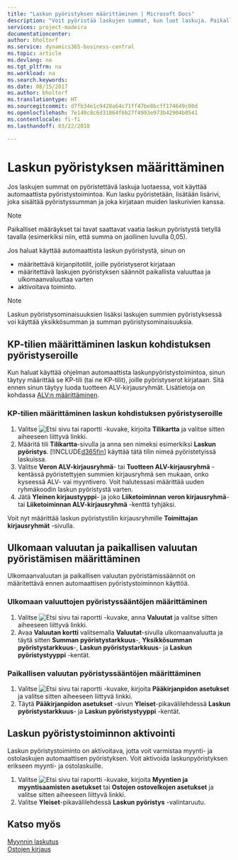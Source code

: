 ```yaml
---
title: "Laskun pyöristyksen määrittäminen | Microsoft Docs"
description: "Voit pyöristää laskujen summat, kun luot laskuja. Paikalliset määräykset tai tavat voivat lisäksi edellyttää laskun pyöristystä tietyllä tavalla (esimerkiksi niin, että summa on jaollinen luvulla 0,05)."
services: project-madeira
documentationcenter: 
author: bholtorf
ms.service: dynamics365-business-central
ms.topic: article
ms.devlang: na
ms.tgt_pltfrm: na
ms.workload: na
ms.search.keywords: 
ms.date: 08/15/2017
ms.author: bholtorf
ms.translationtype: HT
ms.sourcegitcommit: d7fb34e1c9428a64c71ff47be8bcff174649c00d
ms.openlocfilehash: 7e140c8c6d31864f6b27f4993e973b42904b0541
ms.contentlocale: fi-fi
ms.lasthandoff: 03/22/2018

---
```

# <a name="set-up-invoice-rounding"></a>Laskun pyöristyksen määrittäminen
Jos laskujen summat on pyöristettävä laskuja luotaessa, voit käyttää automaattista pyöristystoimintoa. Kun lasku pyöristetään, lisätään lisärivi, joka sisältää pyöristyssumman ja joka kirjataan muiden laskurivien kanssa.

> [!NOTE]  
>  Paikalliset määräykset tai tavat saattavat vaatia laskun pyöristystä tietyllä tavalla (esimerkiksi niin, että summa on jaollinen luvulla 0,05).  
  
Jos haluat käyttää automaattista laskun pyöristystä, sinun on  
  
* määritettävä kirjanpitotilit, joille pyöristyserot kirjataan  
* määritettävä laskujen pyöristyksen säännöt paikallista valuuttaa ja ulkomaanvaluuttaa varten  
* aktivoitava toiminto.  
  
> [!NOTE]  
>  Laskun pyöristysominaisuuksien lisäksi laskujen summien pyöristyksessä voi käyttää yksikkösumman ja summan pyöristysominaisuuksia.  
 
## <a name="set-up-general-ledger-accounts-for-invoice-rounding-differences"></a>KP-tilien määrittäminen laskun kohdistuksen pyöristyseroille
Kun haluat käyttää ohjelman automaattista laskunpyöristystoimintoa, sinun täytyy määrittää se KP-tili (tai ne KP-tilit), joille pyöristyserot kirjataan. Sitä ennen sinun täytyy luoda tuotteen ALV-kirjausryhmät. Lisätietoja on kohdassa [ALV:n määrittäminen](finance-setup-vat.md).  
  
### <a name="to-set-up-general-ledger-accounts-for-invoice-rounding-differences"></a>KP-tilien määrittäminen laskun kohdistuksen pyöristyseroille  
1. Valitse ![Etsi sivu tai raportti](media/ui-search/search_small.png "Etsi sivu tai raportti -kuvake") -kuvake, kirjoita **Tilikartta** ja valitse sitten aiheeseen liittyvä linkki.  
2. Määritä tili **Tilikartta**-sivulla ja anna sen nimeksi esimerkiksi **Laskun pyöristys**. [!INCLUDE[d365fin](includes/d365fin_md.md)] käyttää tätä tilin nimeä pyöristetyissä laskuissa.  
3. Valitse **Veron ALV-kirjausryhmä**- tai **Tuotteen ALV-kirjausryhmä** -kentässä pyöristettyjen summien kirjausryhmä sen mukaan, onko kyseessä ALV- vai myyntivero. Voit halutessasi määrittää uuden ryhmäkoodin laskun pyöristystä varten.
4. Jätä **Yleinen kirjaustyyppi**- ja joko **Liiketoiminnan veron kirjausryhmä**- tai **Liiketoiminnan ALV-kirjausryhmä** -kenttä tyhjäksi. <!-- Why do we say to leave these blank, when there are a lot of other fields we also leave blank but don't mention? -->  
  
Voit nyt määrittää laskun pyöristystilin kirjausryhmille **Toimittajan kirjausryhmät** -sivulla.  <!-- Why only the vendor posting groups? -->

## <a name="set-up-rounding-for-foreign-and-local-currencies"></a>Ulkomaan valuutan ja paikallisen valuutan pyöristämisen määrittäminen
Ulkomaanvaluutan ja paikallisen valuutan pyöristämissäännöt on määritettävä ennen automaattisen pyöristystoiminnon käyttöä.

### <a name="to-set-up-rounding-for-foreign-currencies"></a>Ulkomaan valuuttojen pyöristyssääntöjen määrittäminen  
1. Valitse ![Etsi sivu tai raportti](media/ui-search/search_small.png "Etsi sivu tai raportti -kuvake") -kuvake, anna **Valuutat** ja valitse sitten aiheeseen liittyvä linkki.  
2. Avaa **Valuutan kortti** valitsemalla **Valuutat**-sivulla ulkomaanvaluutta ja täytä sitten **Summan pyöristystarkkuus**-, **Yksikkösumman pyöristystarkkuus**-, **Laskun pyöristystarkkuus**- ja **Laskun pyöristystyyppi** -kentät.
  
### <a name="to-set-up-rounding-for-your-local-currency"></a>Paikallisen valuutan pyöristyssääntöjen määrittäminen
1. Valitse ![Etsi sivu tai raportti](media/ui-search/search_small.png "Etsi sivu tai raportti -kuvake") -kuvake, kirjoita **Pääkirjanpidon asetukset** ja valitse sitten aiheeseen liittyvä linkki.  
2. Täytä **Pääkirjanpidon asetukset** -sivun **Yleiset**-pikavälilehdessä **Laskun pyöristystarkkuus**- ja **Laskun pyöristystyyppi** -kentät.  

## <a name="activate-the-invoice-rounding-function"></a>Laskun pyöristystoiminnon aktivointi  
Laskun pyöristystoiminto on aktivoitava, jotta voit varmistaa myynti- ja ostolaskujen automaattisen pyöristyksen. Voit aktivoida laskunpyöristyksen erikseen myynti- ja ostolaskuille.

1. Valitse ![Etsi sivu tai raportti](media/ui-search/search_small.png "Etsi sivu tai raportti -kuvake") -kuvake, kirjoita **Myyntien ja myyntisaamisten asetukset** tai **Ostojen ostovelkojen asetukset** ja valitse sitten aiheeseen liittyvä linkki.  
2. Valitse **Yleiset**-pikavälilehdessä **Laskun pyöristys** -valintaruutu.  
  
## <a name="see-also"></a>Katso myös  
[Myynnin laskutus](sales-how-invoice-sales.md)  
[Ostojen kirjaus](purchasing-how-record-purchases.md)
